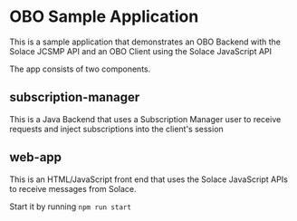 # OBO Sample Application

This is a sample application that demonstrates an OBO Backend with the Solace JCSMP API and an OBO Client using the Solace JavaScript API

The app consists of two components.

## subscription-manager

This is a Java Backend that uses a Subscription Manager user to receive requests and inject subscriptions into the client's session

## web-app

This is an HTML/JavaScript front end that uses the Solace JavaScript APIs to receive messages from Solace.

Start it by running `npm run start`